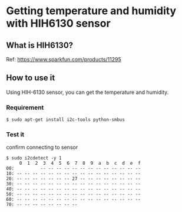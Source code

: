 # Getting temperature and humidity with HIH6130 sensor
## What is HIH6130?
Ref: https://www.sparkfun.com/products/11295

## How to use it
Using HIH-6130 sensor, you can get the temperature and humidity.

### Requirement

```
$ sudo apt-get install i2c-tools python-smbus
```

### Test it
confirm connecting to sensor

```
$ sudo i2cdetect -y 1
     0  1  2  3  4  5  6  7  8  9  a  b  c  d  e  f
00:          -- -- -- -- -- -- -- -- -- -- -- -- --
10: -- -- -- -- -- -- -- -- -- -- -- -- -- -- -- --
20: -- -- -- -- -- -- -- 27 -- -- -- -- -- -- -- --
30: -- -- -- -- -- -- -- -- -- -- -- -- -- -- -- --
40: -- -- -- -- -- -- -- -- -- -- -- -- -- -- -- --
50: -- -- -- -- -- -- -- -- -- -- -- -- -- -- -- --
60: -- -- -- -- -- -- -- -- -- -- -- -- -- -- -- --
70: -- -- -- -- -- -- -- --
```

